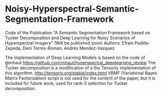 # Noisy-Hyperspectral-Semantic-Segmentation-Framework
Code of the Publication "A Semantic Segmentation Framework based on Tucker Decomposition and Deep Learning for Noisy Scenarios of Hyperspectral Imagery" (Will be published soon)
Authors: Efrain Padilla-Zepeda, Deni Torres-Roman, Andres Mendez-Vazquez

The implementation of Deep Learning Models is based on the code of @mhaut https://github.com/mhaut/hyperspectral_deeplearning_review
The Tucker decomposition is a modification of a the Tensorly implementation of this algorithm. http://tensorly.org/stable/index.html
VBMF (Variational Bayes Matrix Factorization) script is not used for the content of the paper, but it is included for future work, used for rank-3 selection for Tucker decomposition.
